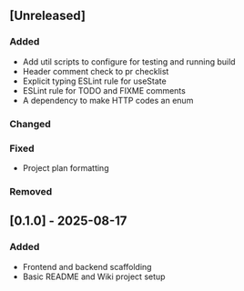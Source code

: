 ## [Unreleased]
### Added
- Add util scripts to configure for testing and running build
- Header comment check to pr checklist
- Explicit typing ESLint rule for useState
- ESLint rule for TODO and FIXME comments
- A dependency to make HTTP codes an enum
### Changed

### Fixed
- Project plan formatting

### Removed

## [0.1.0] - 2025-08-17
### Added
- Frontend and backend scaffolding
- Basic README and Wiki project setup